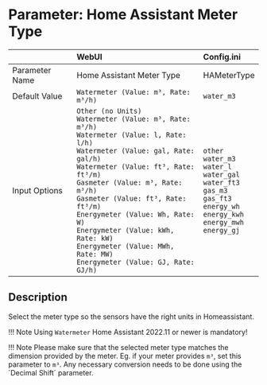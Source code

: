 # Parameter: Home Assistant Meter Type

|                   | WebUI               | Config.ini
|:---               |:---                 |:----
| Parameter Name    | Home Assistant Meter Type | HAMeterType
| Default Value     | `Watermeter (Value: m³, Rate: m³/h)`  | `water_m3`
| Input Options     | `Other (no Units)`<br>`Watermeter (Value: m³, Rate: m³/h)`<br>`Watermeter (Value: l, Rate: l/h)`<br>`Watermeter (Value: gal, Rate: gal/h)`<br>`Watermeter (Value: ft³, Rate: ft³/m)`<br>`Gasmeter (Value: m³, Rate: m³/h)`<br>`Gasmeter (Value: ft³, Rate: ft³/m)`<br>`Energymeter (Value: Wh, Rate: W)`<br>`Energymeter (Value: kWh, Rate: kW)`<br>`Energymeter (Value: MWh, Rate: MW)`<br>`Energymeter (Value: GJ, Rate: GJ/h)` | `other`<br>`water_m3`<br>`water_l`<br>`water_gal`<br>`water_ft3`<br>`gas_m3`<br>`gas_ft3`<br>`energy_wh`<br>`energy_kwh`<br>`energy_mwh`<br>`energy_gj`


## Description

Select the meter type so the sensors have the right units in Homeassistant.


!!! Note
    Using `Watermeter` Home Assistant 2022.11 or newer is mandatory!


!!! Note
    Please make sure that the selected meter type matches the dimension provided by the meter.
    Eg. if your meter provides `m³`, set this parameter to `m³`.
    Any necessary conversion needs to be done using the `Decimal Shift´ parameter.
    
